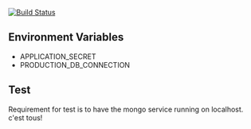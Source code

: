 [![Build Status](https://travis-ci.org/LogicalAddress/logicaladdressd.svg?branch=master)](https://travis-ci.org/LogicalAddress/logicaladdressd)

## Environment Variables

+ APPLICATION_SECRET
+ PRODUCTION_DB_CONNECTION

## Test

Requirement for test is to have the mongo service running on localhost. c'est tous!
